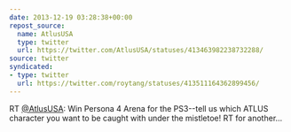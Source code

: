 ```yaml
---
date: 2013-12-19 03:28:38+00:00
repost_source:
  name: AtlusUSA
  type: twitter
  url: https://twitter.com/AtlusUSA/statuses/413463982238732288/
source: twitter
syndicated:
- type: twitter
  url: https://twitter.com/roytang/statuses/413511164362899456/
---
```


RT [@AtlusUSA](https://twitter.com/AtlusUSA/): Win Persona 4 Arena for the PS3--tell us which ATLUS character you want to be caught with under the mistletoe! RT for another…